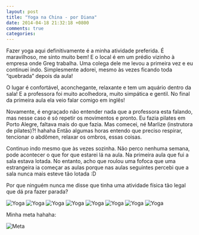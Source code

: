 ```yaml
---
layout: post
title: "Yoga na China - por Diana"
date: 2014-04-18 21:32:18 +0800
comments: true
categories: 
---
```

Fazer yoga aqui definitivamente é a minha atividade preferida. É maravilhoso, me sinto muito bem! E o local é em um prédio vizinho à empresa onde Greg trabalha. Uma colega dele me levou a primeira vez e eu continuei indo. Simplesmente adorei, mesmo às vezes ficando toda “quebrada” depois da aula!

O lugar é confortável, aconchegante, relaxante e tem um aquário dentro da sala! E a professora foi muito acolhedora, muito simpática e gentil. No final da primeira aula ela veio falar comigo em inglês!

Novamente, é engraçado não entender nada que a professora esta falando, mas nesse caso é só repetir os movimentos e pronto. Eu fazia pilates em Porto Alegre, faltava mais do que fazia. Mas comecei, né Marlize (instrutora de pilates)?! hahaha Então algumas horas entendo que preciso respirar, tencionar o abdômen, relaxar os ombros, essas coisas. 

Continuo indo mesmo que às vezes sozinha. Não perco nenhuma semana, pode acontecer o que for que estarei lá na aula. Na primeira aula que fui a sala estava lotada. No entanto, acho que roulou uma fofoca que uma estrangeira ia começar as aulas porque nas aulas seguintes percebi que a sala nunca mais esteve tão lotada :D

Por que ninguém nunca me disse que tinha uma atividade física tão legal que dá pra fazer parada?

![Yoga](/images/yoga/IMG_2098.JPG)
![Yoga](/images/yoga/IMG_2099.JPG)
![Yoga](/images/yoga/IMG_2100.jpg)
![Yoga](/images/yoga/IMG_2101.jpg)
![Yoga](/images/yoga/IMG_2102.jpg)
![Yoga](/images/yoga/IMG_2103.jpg)
![Yoga](/images/yoga/IMG_2106.jpg)
![Yoga](/images/yoga/IMG_2109.JPG)

Minha meta hahaha:

![Meta](/images/yoga/gisele.jpg)
